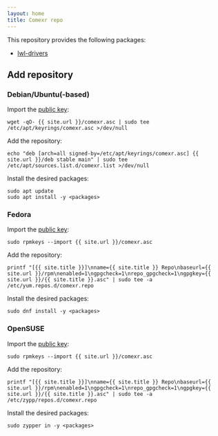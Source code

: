 ```yaml
---
layout: home
title: Comexr repo
---
```

This repository provides the following packages:
- [lwl-drivers](https://github.com/comexr/lwl-drivers)

## Add repository

### Debian/Ubuntu(-based)
Import the [public key](comexr.asc):
```
wget -qO- {{ site.url }}/comexr.asc | sudo tee /etc/apt/keyrings/comexr.asc >/dev/null
```
Add the repository:
```
echo "deb [arch=all signed-by=/etc/apt/keyrings/comexr.asc] {{ site.url }}/deb stable main" | sudo tee /etc/apt/sources.list.d/comexr.list >/dev/null
```
Install the desired packages:
```
sudo apt update
sudo apt install -y <packages>
```

### Fedora
Import the [public key](comexr.asc):
```
sudo rpmkeys --import {{ site.url }}/comexr.asc
```
Add the repository:
```
printf "[{{ site.title }}]\nname={{ site.title }} Repo\nbaseurl={{ site.url }}/rpm\nenabled=1\ngpgcheck=1\nrepo_gpgcheck=1\ngpgkey={{ site.url }}/{{ site.title }}.asc" | sudo tee -a /etc/yum.repos.d/comexr.repo
```
Install the desired packages:
```
sudo dnf install -y <packages>
```

### OpenSUSE
Import the [public key](comexr.asc):
```
sudo rpmkeys --import {{ site.url }}/comexr.asc
```
Add the repository:
```
printf "[{{ site.title }}]\nname={{ site.title }} Repo\nbaseurl={{ site.url }}/rpm\nenabled=1\ngpgcheck=1\nrepo_gpgcheck=1\ngpgkey={{ site.url }}/{{ site.title }}.asc" | sudo tee -a /etc/zypp/repos.d/comexr.repo
```
Install the desired packages:
```
sudo zypper in -y <packages>
```
